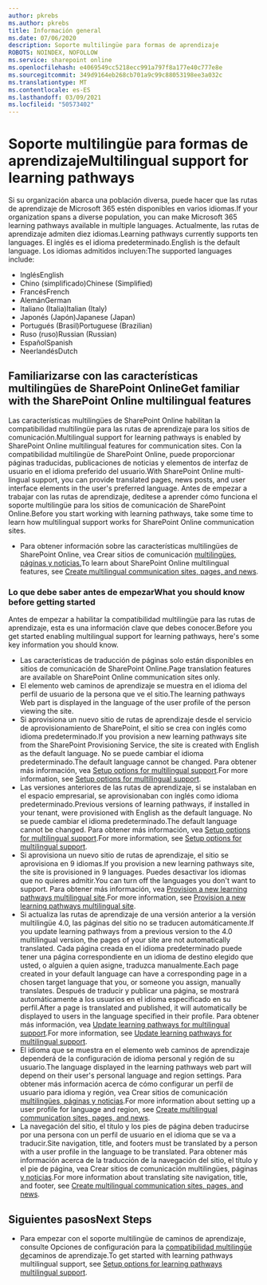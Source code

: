 ```yaml
---
author: pkrebs
ms.author: pkrebs
title: Información general
ms.date: 07/06/2020
description: Soporte multilingüe para formas de aprendizaje
ROBOTS: NOINDEX, NOFOLLOW
ms.service: sharepoint online
ms.openlocfilehash: e4069549cc5218ecc991a797f8a177e40c777e8e
ms.sourcegitcommit: 349d9164eb268cb701a9c99c88053198ee3a032c
ms.translationtype: MT
ms.contentlocale: es-ES
ms.lasthandoff: 03/09/2021
ms.locfileid: "50573402"
---
```

# <a name="multilingual-support-for-learning-pathways"></a><span data-ttu-id="a36a3-103">Soporte multilingüe para formas de aprendizaje</span><span class="sxs-lookup"><span data-stu-id="a36a3-103">Multilingual support for learning pathways</span></span>

<span data-ttu-id="a36a3-104">Si su organización abarca una población diversa, puede hacer que las rutas de aprendizaje de Microsoft 365 estén disponibles en varios idiomas.</span><span class="sxs-lookup"><span data-stu-id="a36a3-104">If your organization spans a diverse population, you can make Microsoft 365 learning pathways available in multiple languages.</span></span> <span data-ttu-id="a36a3-105">Actualmente, las rutas de aprendizaje admiten diez idiomas.</span><span class="sxs-lookup"><span data-stu-id="a36a3-105">Learning pathways currently supports ten languages.</span></span> <span data-ttu-id="a36a3-106">El inglés es el idioma predeterminado.</span><span class="sxs-lookup"><span data-stu-id="a36a3-106">English is the default language.</span></span> <span data-ttu-id="a36a3-107">Los idiomas admitidos incluyen:</span><span class="sxs-lookup"><span data-stu-id="a36a3-107">The supported languages include:</span></span>   

- <span data-ttu-id="a36a3-108">Inglés</span><span class="sxs-lookup"><span data-stu-id="a36a3-108">English</span></span>    
- <span data-ttu-id="a36a3-109">Chino (simplificado)</span><span class="sxs-lookup"><span data-stu-id="a36a3-109">Chinese (Simplified)</span></span>
- <span data-ttu-id="a36a3-110">Francés</span><span class="sxs-lookup"><span data-stu-id="a36a3-110">French</span></span>
- <span data-ttu-id="a36a3-111">Alemán</span><span class="sxs-lookup"><span data-stu-id="a36a3-111">German</span></span>
- <span data-ttu-id="a36a3-112">Italiano (Italia)</span><span class="sxs-lookup"><span data-stu-id="a36a3-112">Italian (Italy)</span></span>
- <span data-ttu-id="a36a3-113">Japonés (Japón)</span><span class="sxs-lookup"><span data-stu-id="a36a3-113">Japanese (Japan)</span></span>
- <span data-ttu-id="a36a3-114">Portugués (Brasil)</span><span class="sxs-lookup"><span data-stu-id="a36a3-114">Portuguese (Brazilian)</span></span>
- <span data-ttu-id="a36a3-115">Ruso (ruso)</span><span class="sxs-lookup"><span data-stu-id="a36a3-115">Russian (Russian)</span></span>
- <span data-ttu-id="a36a3-116">Español</span><span class="sxs-lookup"><span data-stu-id="a36a3-116">Spanish</span></span>
- <span data-ttu-id="a36a3-117">Neerlandés</span><span class="sxs-lookup"><span data-stu-id="a36a3-117">Dutch</span></span>

## <a name="get-familiar-with-the-sharepoint-online-multilingual-features"></a><span data-ttu-id="a36a3-118">Familiarizarse con las características multilingües de SharePoint Online</span><span class="sxs-lookup"><span data-stu-id="a36a3-118">Get familiar with the SharePoint Online multilingual features</span></span>
<span data-ttu-id="a36a3-119">Las características multilingües de SharePoint Online habilitan la compatibilidad multilingüe para las rutas de aprendizaje para los sitios de comunicación.</span><span class="sxs-lookup"><span data-stu-id="a36a3-119">Multilingual support for learning pathways is enabled by SharePoint Online multilingual features for communication sites.</span></span>
<span data-ttu-id="a36a3-120">Con la compatibilidad multilingüe de SharePoint Online, puede proporcionar páginas traducidas, publicaciones de noticias y elementos de interfaz de usuario en el idioma preferido del usuario.</span><span class="sxs-lookup"><span data-stu-id="a36a3-120">With SharePoint Online multi-lingual support, you can provide translated pages, news posts, and user interface elements in the user's preferred language.</span></span> <span data-ttu-id="a36a3-121">Antes de empezar a trabajar con las rutas de aprendizaje, dedítese a aprender cómo funciona el soporte multilingüe para los sitios de comunicación de SharePoint Online.</span><span class="sxs-lookup"><span data-stu-id="a36a3-121">Before you start working with learning pathways, take some time to learn how multilingual support works for SharePoint Online communication sites.</span></span> 
- <span data-ttu-id="a36a3-122">Para obtener información sobre las características multilingües de SharePoint Online, vea Crear sitios de comunicación [multilingües, páginas y noticias.](https://support.office.com/article/2bb7d610-5453-41c6-a0e8-6f40b3ed750c)</span><span class="sxs-lookup"><span data-stu-id="a36a3-122">To learn about SharePoint Online multilingual features, see [Create multilingual communication sites, pages, and news](https://support.office.com/article/2bb7d610-5453-41c6-a0e8-6f40b3ed750c).</span></span> 

### <a name="what-you-should-know-before-getting-started"></a><span data-ttu-id="a36a3-123">Lo que debe saber antes de empezar</span><span class="sxs-lookup"><span data-stu-id="a36a3-123">What you should know before getting started</span></span> 
<span data-ttu-id="a36a3-124">Antes de empezar a habilitar la compatibilidad multilingüe para las rutas de aprendizaje, esta es una información clave que debes conocer.</span><span class="sxs-lookup"><span data-stu-id="a36a3-124">Before you get started enabling multilingual support for learning pathways, here's some key information you should know.</span></span> 

- <span data-ttu-id="a36a3-125">Las características de traducción de páginas solo están disponibles en sitios de comunicación de SharePoint Online.</span><span class="sxs-lookup"><span data-stu-id="a36a3-125">Page translation features are available on SharePoint Online communication sites only.</span></span>
- <span data-ttu-id="a36a3-126">El elemento web caminos de aprendizaje se muestra en el idioma del perfil de usuario de la persona que ve el sitio.</span><span class="sxs-lookup"><span data-stu-id="a36a3-126">The learning pathways Web part is displayed in the language of the user profile of the person viewing the site.</span></span>   
- <span data-ttu-id="a36a3-127">Si aprovisiona un nuevo sitio de rutas de aprendizaje desde el servicio de aprovisionamiento de SharePoint, el sitio se crea con inglés como idioma predeterminado.</span><span class="sxs-lookup"><span data-stu-id="a36a3-127">If you provision a new learning pathways site from the SharePoint Provisioning Service, the site is created with English as the default language.</span></span> <span data-ttu-id="a36a3-128">No se puede cambiar el idioma predeterminado.</span><span class="sxs-lookup"><span data-stu-id="a36a3-128">The default language cannot be changed.</span></span> <span data-ttu-id="a36a3-129">Para obtener más información, vea [Setup options for multilingual support](https://docs.microsoft.com/office365/customlearning/custom_setupoptions_ml).</span><span class="sxs-lookup"><span data-stu-id="a36a3-129">For more information, see [Setup options for multilingual support](https://docs.microsoft.com/office365/customlearning/custom_setupoptions_ml).</span></span>
- <span data-ttu-id="a36a3-130">Las versiones anteriores de las rutas de aprendizaje, si se instalaban en el espacio empresarial, se aprovisionaban con inglés como idioma predeterminado.</span><span class="sxs-lookup"><span data-stu-id="a36a3-130">Previous versions of learning pathways, if installed in your tenant, were provisioned with English as the default language.</span></span> <span data-ttu-id="a36a3-131">No se puede cambiar el idioma predeterminado.</span><span class="sxs-lookup"><span data-stu-id="a36a3-131">The default language cannot be changed.</span></span> <span data-ttu-id="a36a3-132">Para obtener más información, vea [Setup options for multilingual support](https://docs.microsoft.com/office365/customlearning/custom_setupoptions_ml).</span><span class="sxs-lookup"><span data-stu-id="a36a3-132">For more information, see [Setup options for multilingual support](https://docs.microsoft.com/office365/customlearning/custom_setupoptions_ml).</span></span>
- <span data-ttu-id="a36a3-133">Si aprovisiona un nuevo sitio de rutas de aprendizaje, el sitio se aprovisiona en 9 idiomas.</span><span class="sxs-lookup"><span data-stu-id="a36a3-133">If you provision a new learning pathways site, the site is provisioned in 9 languages.</span></span> <span data-ttu-id="a36a3-134">Puedes desactivar los idiomas que no quieres admitir.</span><span class="sxs-lookup"><span data-stu-id="a36a3-134">You can turn off the languages you don't want to support.</span></span> <span data-ttu-id="a36a3-135">Para obtener más información, vea [Provision a new learning pathways multilingual site](https://docs.microsoft.com/office365/customlearning/custom_provision_ml).</span><span class="sxs-lookup"><span data-stu-id="a36a3-135">For more information, see [Provision a new learning pathways multilingual site](https://docs.microsoft.com/office365/customlearning/custom_provision_ml).</span></span>  
- <span data-ttu-id="a36a3-136">Si actualiza las rutas de aprendizaje de una versión anterior a la versión multilingüe 4.0, las páginas del sitio no se traducen automáticamente.</span><span class="sxs-lookup"><span data-stu-id="a36a3-136">If you update learning pathways from a previous version to the 4.0 multilingual version, the pages of your site are not automatically translated.</span></span> <span data-ttu-id="a36a3-137">Cada página creada en el idioma predeterminado puede tener una página correspondiente en un idioma de destino elegido que usted, o alguien a quien asigne, traduzca manualmente.</span><span class="sxs-lookup"><span data-stu-id="a36a3-137">Each page created in your default language can have a corresponding page in a chosen target language that you, or someone you assign, manually translates.</span></span> <span data-ttu-id="a36a3-138">Después de traducir y publicar una página, se mostrará automáticamente a los usuarios en el idioma especificado en su perfil.</span><span class="sxs-lookup"><span data-stu-id="a36a3-138">After a page is translated and published, it will automatically be displayed to users in the language specified in their profile.</span></span> <span data-ttu-id="a36a3-139">Para obtener más información, vea [Update learning pathways for multilingual support](https://docs.microsoft.com/office365/customlearning/custom_update_ml).</span><span class="sxs-lookup"><span data-stu-id="a36a3-139">For more information, see [Update learning pathways for multilingual support](https://docs.microsoft.com/office365/customlearning/custom_update_ml).</span></span> 
- <span data-ttu-id="a36a3-140">El idioma que se muestra en el elemento web caminos de aprendizaje dependerá de la configuración de idioma personal y región de su usuario.</span><span class="sxs-lookup"><span data-stu-id="a36a3-140">The language displayed in the learning pathways web part will depend on their user's personal language and region settings.</span></span> <span data-ttu-id="a36a3-141">Para obtener más información acerca de cómo configurar un perfil de usuario para idioma y región, vea Crear sitios de comunicación [multilingües, páginas y noticias](https://support.office.com/article/2bb7d610-5453-41c6-a0e8-6f40b3ed750c).</span><span class="sxs-lookup"><span data-stu-id="a36a3-141">For more information about setting up a user profile for language and region, see [Create multilingual communication sites, pages, and news](https://support.office.com/article/2bb7d610-5453-41c6-a0e8-6f40b3ed750c).</span></span> 
- <span data-ttu-id="a36a3-142">La navegación del sitio, el título y los pies de página deben traducirse por una persona con un perfil de usuario en el idioma que se va a traducir.</span><span class="sxs-lookup"><span data-stu-id="a36a3-142">Site navigation, title, and footers must be translated by a person with a user profile in the language to be translated.</span></span> <span data-ttu-id="a36a3-143">Para obtener más información acerca de la traducción de la navegación del sitio, el título y el pie de página, vea Crear sitios de comunicación multilingües, páginas [y noticias](https://support.office.com/article/2bb7d610-5453-41c6-a0e8-6f40b3ed750c).</span><span class="sxs-lookup"><span data-stu-id="a36a3-143">For more information about translating site navigation, title, and footer, see [Create multilingual communication sites, pages, and news](https://support.office.com/article/2bb7d610-5453-41c6-a0e8-6f40b3ed750c).</span></span>

## <a name="next-steps"></a><span data-ttu-id="a36a3-144">Siguientes pasos</span><span class="sxs-lookup"><span data-stu-id="a36a3-144">Next Steps</span></span>
- <span data-ttu-id="a36a3-145">Para empezar con el soporte multilingüe de caminos de aprendizaje, consulte Opciones de configuración para la [compatibilidad multilingüe de](https://docs.microsoft.com/office365/customlearning/custom_setupoptions_ml)caminos de aprendizaje.</span><span class="sxs-lookup"><span data-stu-id="a36a3-145">To get started with learning pathways multilingual support, see [Setup options for learning pathways multilingual support](https://docs.microsoft.com/office365/customlearning/custom_setupoptions_ml).</span></span>